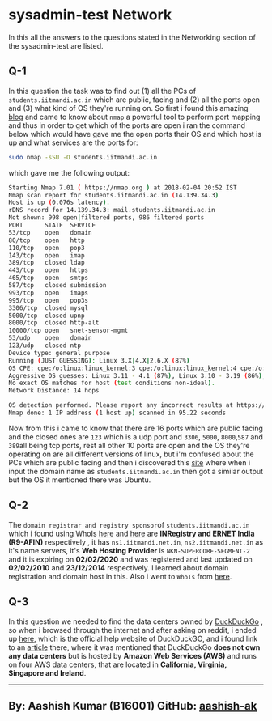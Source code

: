# sysadmin-test Network

In this all the answers to the questions stated in the Networking section of the sysadmin-test are listed.

## Q-1

In this question the task was to find out (1) all the
PCs of `students.iitmandi.ac.in` which are public, facing and (2) all the ports open and (3) what kind of OS they're running on. So first i found this amazing [blog](https://blog.securitycompass.com/what-is-an-easy-way-to-discover-all-of-my-external-facing-systems-db1ef3ab87c5) and came to know about `nmap` a powerful tool to perform port mapping and thus in order to get which of the ports are open i ran the command below which would have gave me the open ports their OS and which host is up and what services are the ports for:
```bash
sudo nmap -sSU -O students.iitmandi.ac.in
```
which gave me the following output:
```bash
Starting Nmap 7.01 ( https://nmap.org ) at 2018-02-04 20:52 IST
Nmap scan report for students.iitmandi.ac.in (14.139.34.3)
Host is up (0.076s latency).
rDNS record for 14.139.34.3: mail.students.iitmandi.ac.in
Not shown: 998 open|filtered ports, 986 filtered ports
PORT      STATE  SERVICE
53/tcp    open   domain
80/tcp    open   http
110/tcp   open   pop3
143/tcp   open   imap
389/tcp   closed ldap
443/tcp   open   https
465/tcp   open   smtps
587/tcp   closed submission
993/tcp   open   imaps
995/tcp   open   pop3s
3306/tcp  closed mysql
5000/tcp  closed upnp
8000/tcp  closed http-alt
10000/tcp open   snet-sensor-mgmt
53/udp    open   domain
123/udp   closed ntp
Device type: general purpose
Running (JUST GUESSING): Linux 3.X|4.X|2.6.X (87%)
OS CPE: cpe:/o:linux:linux_kernel:3 cpe:/o:linux:linux_kernel:4 cpe:/o:linux:linux_kernel:2.6.32
Aggressive OS guesses: Linux 3.11 - 4.1 (87%), Linux 3.10 - 3.19 (86%), Linux 3.13 (86%), Linux 2.6.32 (86%), Linux 2.6.18 - 2.6.22 (85%)
No exact OS matches for host (test conditions non-ideal).
Network Distance: 14 hops

OS detection performed. Please report any incorrect results at https://nmap.org/submit/ .
Nmap done: 1 IP address (1 host up) scanned in 95.22 seconds

```
Now from this i came to know that there are 16 ports which are public facing and the closed ones are `123` which is a udp port and `3306`, `5000`, `8000`,`587` and `389`all being tcp ports, rest all other 10 ports are open and the OS they're operating on are all different versions of linux, but i'm confused about the PCs which are public facing and then i discovered this [site](https://centralops.net/co/domaindossier.aspx) where when i input the domain name as `students.iitmandi.ac.in` then got a similar output but the OS it mentioned there was Ubuntu.

 ## Q-2
The `domain registrar and registry sponsor`of `students.iitmandi.ac.in` which i found using WhoIs [here](https://www.whois.com/whois/iitmandi.ac.in) and [here](https://whois.easycounter.com/iitmandi.ac.in)   are  **INRegistry and ERNET India (R9-AFIN)** respectively , it has `ns1.iitmandi.net.in`, `ns2.iitmandi.net.in` as it's name servers, it's **Web Hosting Provider**  is `NKN-SUPERCORE-SEGMENT-2 `  and it is expiring on **02/02/2020** and was registered and last updated on **02/02/2010** and **23/12/2014** respectively. I learned about domain registration and domain host in this. Also i went to `WhoIs` from [here](https://hostadvice.com/tools/whois/#students.iitmandi.ac.in).

## Q-3

In this question we needed to find the data centers owned by [DuckDuckGo](https://duckduckgo.com) , so when i browsed through the internet and after asking on reddit, i ended up [here](https://duck.co/help/company/architecture), which is the official help website of DuckDuckGO, and i found link to an [article](http://highscalability.com/blog/2013/1/28/duckduckgo-architecture-1-million-deep-searches-a-day-and-gr.html) there, where it was mentioned that DuckDuckGo **does not own any data centers** but is hosted by **Amazon Web Services (AWS)** and runs on four AWS data centers, that are located in **California, Virginia, Singapore and Ireland**.

---------
By: Aashish Kumar (B16001)
GitHub: [aashish-ak](https://github.com/aashish-ak/)
---------
